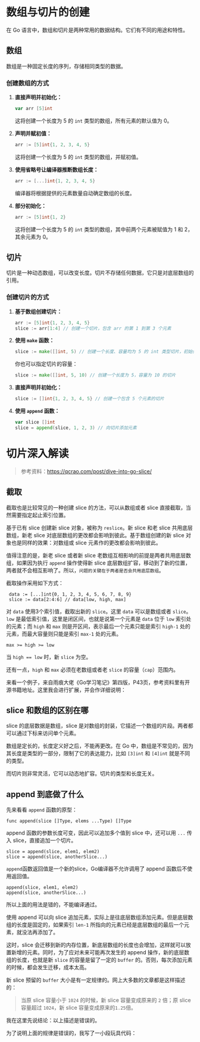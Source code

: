 # 数组与切片的创建

在 Go 语言中，数组和切片是两种常用的数据结构。它们有不同的用途和特性。

## 数组

数组是一种固定长度的序列，存储相同类型的数据。

### 创建数组的方式

1. **直接声明并初始化：**

   ```go
   var arr [5]int
   ```

   这将创建一个长度为 5 的 `int` 类型的数组，所有元素的默认值为 0。

2. **声明并赋初值：**

   ```go
   arr := [5]int{1, 2, 3, 4, 5}
   ```

   这将创建一个长度为 5 的 `int` 类型的数组，并赋初值。

3. **使用省略号让编译器推断数组长度：**

   ```go
   arr := [...]int{1, 2, 3, 4, 5}
   ```

   编译器将根据提供的元素数量自动确定数组的长度。

4. **部分初始化：**

   ```go
   arr := [5]int{1, 2}
   ```

   这将创建一个长度为 5 的 `int` 类型的数组，其中前两个元素被赋值为 1 和 2，其余元素为 0。

## 切片

切片是一种动态数组，可以改变长度。切片不存储任何数据，它只是对底层数组的引用。

### 创建切片的方式

1. **基于数组创建切片：**

   ```go
   arr := [5]int{1, 2, 3, 4, 5}
   slice := arr[1:4] // 创建一个切片，包含 arr 的第 1 到第 3 个元素
   ```

2. **使用 `make` 函数：**

   ```go
   slice := make([]int, 5) // 创建一个长度、容量均为 5 的 int 类型切片，初始值为 0
   ```

   你也可以指定切片的容量：

   ```go
   slice := make([]int, 5, 10) // 创建一个长度为 5，容量为 10 的切片
   ```

3. **直接声明并初始化：**

   ```go
   slice := []int{1, 2, 3, 4, 5} // 创建一个包含 5 个元素的切片
   ```

4. **使用 `append` 函数：**

   ```go
   var slice []int
   slice = append(slice, 1, 2, 3) // 向切片添加元素
   ```

# 切片深入解读

> 参考资料：https://qcrao.com/post/dive-into-go-slice/

## 截取

截取也是比较常见的一种创建 slice 的方法，可以从数组或者 slice 直接截取，当然需要指定起止索引位置。

基于已有 slice 创建新 slice 对象，被称为 `reslice`。新 slice 和老 slice 共用底层数组，新老 slice 对底层数组的更改都会影响到彼此。基于数组创建的新 slice 对象也是同样的效果：对数组或 slice 元素作的更改都会影响到彼此。

值得注意的是，新老 slice 或者新 slice 老数组互相影响的前提是两者共用底层数组，如果因为执行 `append` 操作使得新 slice 底层数组扩容，移动到了新的位置，两者就不会相互影响了。所以，`问题的关键在于两者是否会共用底层数组`。

截取操作采用如下方式：

```golang
 data := [...]int{0, 1, 2, 3, 4, 5, 6, 7, 8, 9}
 slice := data[2:4:6] // data[low, high, max]
```

对 `data` 使用3个索引值，截取出新的 `slice`。这里 `data` 可以是数组或者 `slice`。`low` 是最低索引值，这里是闭区间，也就是说第一个元素是 `data` 位于 `low` 索引处的元素；而 `high` 和 `max` 则是开区间，表示最后一个元素只能是索引 `high-1` 处的元素，而最大容量则只能是索引 `max-1` 处的元素。

```golang
max >= high >= low
```

当 `high == low` 时，新 `slice` 为空。

还有一点，`high` 和 `max` 必须在老数组或者老 `slice` 的容量（`cap`）范围内。

来看一个例子，来自雨痕大佬《Go学习笔记》第四版，P43页，参考资料里有开源书籍地址。这里我会进行扩展，并会作详细说明：

## slice 和数组的区别在哪

slice 的底层数据是数组，slice 是对数组的封装，它描述一个数组的片段。两者都可以通过下标来访问单个元素。

数组是定长的，长度定义好之后，不能再更改。在 Go 中，数组是不常见的，因为其长度是类型的一部分，限制了它的表达能力，比如 `[3]int` 和 `[4]int` 就是不同的类型。

而切片则非常灵活，它可以动态地扩容。切片的类型和长度无关。

## append 到底做了什么

先来看看 `append` 函数的原型：

```golang
func append(slice []Type, elems ...Type) []Type
```

append 函数的参数长度可变，因此可以追加多个值到 slice 中，还可以用 `...` 传入 slice，直接追加一个切片。

```golang
slice = append(slice, elem1, elem2)
slice = append(slice, anotherSlice...)
```

`append`函数返回值是一个新的slice，Go编译器不允许调用了 append 函数后不使用返回值。

```golang
append(slice, elem1, elem2)
append(slice, anotherSlice...)
```

所以上面的用法是错的，不能编译通过。

使用 append 可以向 slice 追加元素，实际上是往底层数组添加元素。但是底层数组的长度是固定的，如果索引 `len-1` 所指向的元素已经是底层数组的最后一个元素，就没法再添加了。

这时，slice 会迁移到新的内存位置，新底层数组的长度也会增加，这样就可以放置新增的元素。同时，为了应对未来可能再次发生的 append 操作，新的底层数组的长度，也就是新 `slice` 的容量是留了一定的 `buffer` 的。否则，每次添加元素的时候，都会发生迁移，成本太高。

新 slice 预留的 `buffer` 大小是有一定规律的。网上大多数的文章都是这样描述的：

> 当原 slice 容量小于 `1024` 的时候，新 slice 容量变成原来的 `2` 倍；原 slice 容量超过 `1024`，新 slice 容量变成原来的`1.25`倍。

我在这里先说结论：以上描述是错误的。

为了说明上面的规律是错误的，我写了一小段玩具代码：









